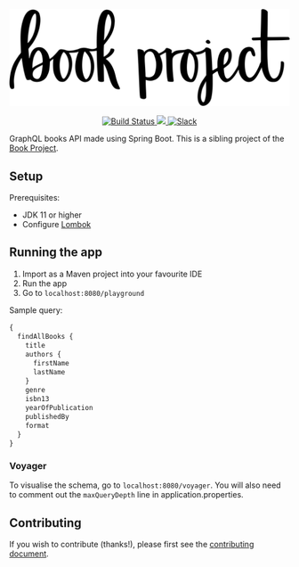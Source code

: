 <p align="center">
	<img src="https://raw.githubusercontent.com/Project-Books/book-project/master/media/banner/book_project_newlogo_2x.png" alt="Logo"/>
</p>

<p align="center">
  <a href="https://dev.azure.com/karan0725/karan/_build/latest?definitionId=1&branchName=main">
    <img src="https://dev.azure.com/karan0725/karan/_apis/build/status/Project-Books.books-api?branchName=main" alt="Build Status" />
  </a>
	
  <a href="https://codecov.io/gh/Project-Books/books-api">
     <img src="https://codecov.io/gh/Project-Books/books-api/branch/main/graph/badge.svg?token=5OF8MVDZW7"/>
  </a>
	
  <a href="https://join.slack.com/t/teambookproject/shared_invite/zt-jcijyenp-JiKFGBv62FIPoFnvOW6Ubg">
    <img src="https://img.shields.io/badge/chat%20on-slack-%233f0e40" alt="Slack" />
  </a>
</p>

GraphQL books API made using Spring Boot. This is a sibling project of the [Book Project](https://github.com/Project-Books/book-project).

## Setup

Prerequisites: 
- JDK 11 or higher
- Configure [Lombok](https://github.com/Project-Books/book-project/wiki/Troubleshooting#cannot-find-log-statements-or-the-entities-do-not-have-constructors-lombok-errors)

## Running the app

1. Import as a Maven project into your favourite IDE
2. Run the app
3. Go to `localhost:8080/playground`

Sample query:
```
{
  findAllBooks {
    title
    authors {
      firstName
      lastName
    }
    genre
    isbn13
    yearOfPublication
    publishedBy
    format
  }
}
```

### Voyager

To visualise the schema, go to `localhost:8080/voyager`. You will also need to comment out the `maxQueryDepth` line in
application.properties.

## Contributing

If you wish to contribute (thanks!), please first see the [contributing document](https://github.com/Project-Books/books-api/blob/main/CONTRIBUTING.md).
